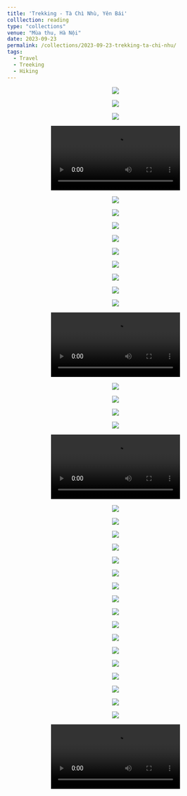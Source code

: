```yaml
---
title: 'Trekking - Tà Chì Nhù, Yên Bái'
colllection: reading
type: "collections"
venue: "Mùa thu, Hà Nội"
date: 2023-09-23
permalink: /collections/2023-09-23-trekking-ta-chi-nhu/
tags:
  - Travel
  - Treeking
  - Hiking
---
```


<head>
    <style type="text/css">
        figure{text-align: center;}
        math{text-align: center;}
    </style>
</head>


<p style="text-align:center;">
    <img src='/images/mylife/trekking-ta-chi-nhu/IMG_2771.jpg'>
</p>

<p style="text-align:center;">
    <img src='/images/mylife/trekking-ta-chi-nhu/IMG_2774.jpg'>
</p>

<p style="text-align:center;">
    <img src='/images/mylife/trekking-ta-chi-nhu/IMG_2779.jpg'>
</p>

<p style="text-align:center;">
<video controls>
    <source src='/images/mylife/trekking-ta-chi-nhu/video_2823.mp4' type='video/mp4'>
</video>
</p>

<p style="text-align:center;">
    <img src='/images/mylife/trekking-ta-chi-nhu/IMG_2824.jpg'>
</p>

<p style="text-align:center;">
    <img src='/images/mylife/trekking-ta-chi-nhu/IMG_2835.jpg'>
</p>

<p style="text-align:center;">
    <img src='/images/mylife/trekking-ta-chi-nhu/IMG_2837.jpg'>
</p>

<p style="text-align:center;">
    <img src='/images/mylife/trekking-ta-chi-nhu/IMG_2875.jpg'>
</p>    

<p style="text-align:center;">
    <img src='/images/mylife/trekking-ta-chi-nhu/IMG_2911.jpg'>
</p>

<p style="text-align:center;">
    <img src='/images/mylife/trekking-ta-chi-nhu/IMG_2913.jpg'>
</p>

<p style="text-align:center;">
    <img src='/images/mylife/trekking-ta-chi-nhu/IMG_2915.jpg'>
</p>

<p style="text-align:center;">
    <img src='/images/mylife/trekking-ta-chi-nhu/IMG_2918.jpg'>
</p>

<p style="text-align:center;">
    <img src='/images/mylife/trekking-ta-chi-nhu/IMG_2930.jpg'>
</p>

<p style="text-align:center;">
<video controls>
    <source src='/images/mylife/trekking-ta-chi-nhu/video_2941.mp4' type='video/mp4'>
</video>
</p>

<p style="text-align:center;">
    <img src='/images/mylife/trekking-ta-chi-nhu/IMG_2955.jpg'>
</p>

<p style="text-align:center;">
    <img src='/images/mylife/trekking-ta-chi-nhu/IMG_2967.jpg'>
</p>

<p style="text-align:center;">
    <img src='/images/mylife/trekking-ta-chi-nhu/IMG_2973.jpg'>
</p>

<p style="text-align:center;">
    <img src='/images/mylife/trekking-ta-chi-nhu/IMG_2978.jpg'>
</p>

<p style="text-align:center;">
<video controls>
    <source src='/images/mylife/trekking-ta-chi-nhu/video_2979.mp4' type='video/mp4'>
</video>
</p>

<p style="text-align:center;">
    <img src='/images/mylife/trekking-ta-chi-nhu/IMG_2984.jpg'>
</p>

<p style="text-align:center;">
    <img src='/images/mylife/trekking-ta-chi-nhu/IMG_3014.jpg'>
</p>

<p style="text-align:center;">
    <img src='/images/mylife/trekking-ta-chi-nhu/IMG_3039.jpg'>
</p>

<p style="text-align:center;">
    <img src='/images/mylife/trekking-ta-chi-nhu/IMG_3092.jpg'>
</p>

<p style="text-align:center;">
    <img src='/images/mylife/trekking-ta-chi-nhu/IMG_3194.jpg'>
</p>

<p style="text-align:center;">
    <img src='/images/mylife/trekking-ta-chi-nhu/IMG_3205.jpg'>
</p>

<p style="text-align:center;">
    <img src='/images/mylife/trekking-ta-chi-nhu/IMG_3207.jpg'>
</p>

<p style="text-align:center;">
    <img src='/images/mylife/trekking-ta-chi-nhu/IMG_3215.jpg'>
</p>

<p style="text-align:center;">
    <img src='/images/mylife/trekking-ta-chi-nhu/IMG_3220.jpg'>
</p>

<p style="text-align:center;">
    <img src='/images/mylife/trekking-ta-chi-nhu/IMG_3223.jpg'>
</p>

<p style="text-align:center;">
    <img src='/images/mylife/trekking-ta-chi-nhu/IMG_3226.jpg'>
</p>

<p style="text-align:center;">
    <img src='/images/mylife/trekking-ta-chi-nhu/IMG_3236.jpg'>
</p>

<p style="text-align:center;">
    <img src='/images/mylife/trekking-ta-chi-nhu/IMG_3241.jpg'>
</p>

<p style="text-align:center;">
    <img src='/images/mylife/trekking-ta-chi-nhu/IMG_3261.jpg'>
</p>

<p style="text-align:center;">
    <img src='/images/mylife/trekking-ta-chi-nhu/IMG_3288.jpg'>
</p>

<p style="text-align:center;">
    <img src='/images/mylife/trekking-ta-chi-nhu/IMG_3296.jpg'>
</p>

<p style="text-align:center;">
    <img src='/images/mylife/trekking-ta-chi-nhu/IMG_3314.jpg'>
</p>

<p style="text-align:center;">
<video controls>
    <source src='/images/mylife/trekking-ta-chi-nhu/video_3298.mp4' type='video/mp4'>
</video>
</p>